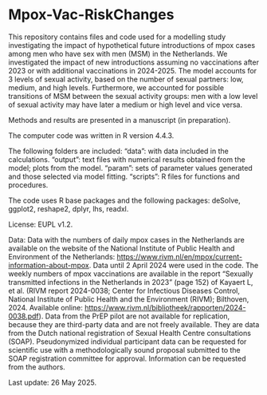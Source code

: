 # Mpox-Vac-RiskChanges
This repository contains files and code used for a modelling study investigating the impact of hypothetical future introductions of mpox cases among men who have sex with men (MSM) in the Netherlands. 
We investigated the impact of new introductions assuming no vaccinations after 2023 or with additional vaccinations in 2024-2025. 
The model accounts for 3 levels of sexual activity, based on the number of sexual partners: low, medium, and high levels. 
Furthermore, we accounted for possible transitions of MSM between the sexual activity groups: men with a low level of sexual activity may have later a medium or high level and vice versa. 

Methods and results are presented in a manuscript (in preparation). 

The computer code was written in R version 4.4.3.

The following folders are included: 
“data”: with data included in the calculations.
“output”: text files with numerical results obtained from the model; plots from the model. 
“param”: sets of parameter values generated and those selected via model fitting. 
“scripts”: R files for functions and procedures. 

The code uses R base packages and the following packages: deSolve, ggplot2, reshape2, dplyr, lhs, readxl.

License: EUPL v1.2.

Data: 
Data with the numbers of daily mpox cases in the Netherlands are available on the website of the National Institute of Public Health and Environment of the Netherlands: https://www.rivm.nl/en/mpox/current-information-about-mpox. Data until 2 April 2024 were used in the code. 
The weekly numbers of mpox vaccinations are available in the report “Sexually transmitted infections in the Netherlands in 2023” (page 152) of Kayaert L, et al. (RIVM report 2024-0038; Center for Infectious Diseases Control, National Institute of Public Health and the Environment (RIVM); Bilthoven, 2024. Available online: https://www.rivm.nl/bibliotheek/rapporten/2024-0038.pdf). 
Data from the PrEP pilot are not available for replication, because they are third-party data and are not freely available. They are data from the Dutch national registration of Sexual Health Centre consultations (SOAP). Pseudonymized individual participant data can be requested for scientific use with a methodologically sound proposal submitted to the SOAP registration committee for approval. Information can be requested from the authors.

Last update: 26 May 2025. 